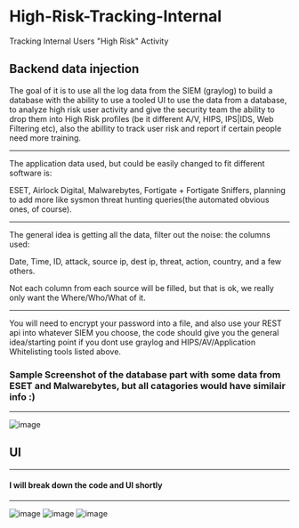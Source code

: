 # High-Risk-Tracking-Internal
Tracking Internal Users "High Risk" Activity


Backend data injection
--------------------------------------------------

The goal of it is to use all the log data from the SIEM (graylog) to build a database with the ability to use a tooled UI to use the data from a database, to analyze high risk user activity and give the security team the ability to drop them into High Risk profiles (be it different A/V, HIPS, IPS|IDS, Web Filtering etc), also the abillity to track user risk and report if certain people need more training.

--------------------------------------------------------

The application data used, but could be easily changed to fit different software is:

ESET, Airlock Digital, Malwarebytes, Fortigate + Fortigate Sniffers, planning to add more like sysmon threat hunting queries(the automated obvious ones, of course).

-----------------------------------------------------------

The general idea is getting all the data, filter out the noise: the columns used:

Date, Time, ID, attack, source ip, dest ip, threat, action, country, and a few others. 

Not each column from each source will be filled, but that is ok, we really only want the Where/Who/What of it.

-------------------------------------------------------------

You will need to encrypt your password into a file, and also use your REST api into whatever SIEM you choose, the code should give you the general idea/starting point if you dont use graylog and HIPS/AV/Application Whitelisting tools listed above.


### Sample Screenshot of the database part with some data from ESET and Malwarebytes, but all catagories would have similair info :)

--------------------------------------------------------------------
![image](https://i.imgur.com/EgVbbio.jpg)

## UI
-------------------------------------------------------------------------

#### I will break down the code and UI shortly
-----------------------------------------------------------------------
![image](https://i.imgur.com/eyrCq8x.jpg)
![image](https://i.imgur.com/dw1gRry.jpg)
![image](https://i.imgur.com/kUr4hAd.jpg)

